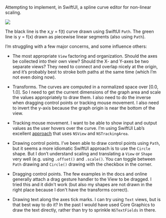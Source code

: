 Attempting to implement, in SwiftUI, a spline curve editor for non-linear scaling.

![](https://i.imgur.com/ujJ9YUR.png)

The black line is the x,y = f(t) curve drawn using SwiftUI `Path`. The green line is y = f(x) drawn as piecewise linear segments (also using `Path`).

I’m struggling with a few major concerns, and some influence others:

* The most appropriate `View` factoring and organization. Should the axes be collected into their own view? Should the X- and Y-axes be two separate views? They need to connect and overlap nicely at the origin, and it’s probably best to stroke both paths at the same time (which I’m not even doing now).
 
* Transforms. The curves are computed in a normalized space over [0.0, 1.0]. So I need to get the current dimensions of the graph area and scale the values appropriately to draw them. I also need to do the inverse when dragging control points or tracking mouse movement. I also need to invert the y-axis because the graph origin is near the bottom of the view.

* Tracking mouse movement. I want to be able to show input and output values as the user hovers over the curve. I’m using SwiftUI Lab’s excellent [approach](https://swiftui-lab.com/a-powerful-combo/) that uses `NSView` and `NSTrackingArea`.

* Drawing control points. I’ve been able to draw control points using `Path`, but it seems a more idiomatic SwiftUI approach is to use the `Circle` shape. But I don’t understand scaling and translating a `View` or `Shape` very well (e.g. using `.offset()` and `.scale()`. You can toggle between `Path` drawing and `Circle()` drawing with the checkbox in the corner.

* Dragging control points. The few examples in the docs and online generally attach a drag gesture handler to the View to be dragged. I tried this and it didn't work (but also my shapes are not drawn in the right place because I don't have the transforms correct).

* Drawing text along the axes tick marks. I can try using `Text` views, but is that best way to do it? In the past I would have used Core Graphics to draw the text directly, rather than try to sprinkle `NSTextFields` in there.
